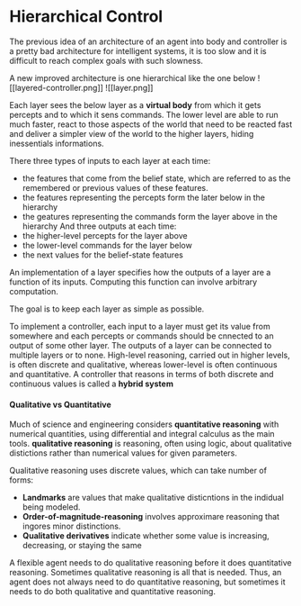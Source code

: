 # Hierarchical Control
The previous idea of an architecture of an agent into body and controller is a pretty bad architecture for intelligent systems, it is too slow and it is difficult to reach complex goals with such slowness.

A new improved architecture is one hierarchical like the one below
![[layered-controller.png]]	![[layer.png]]

Each layer sees the below layer as a **virtual body** from which it gets percepts and to which it sens commands. The lower level are able to run much faster, react to those aspects of the world that need to be reacted fast and deliver a simpler view of the world to the higher layers, hiding inessentials informations.

There three types of inputs to each layer at each time:
- the features that come from the belief state, which are referred to as the remembered or previous values of these features.
- the features representing the percepts form the later below in the hierarchy
- the geatures representing the commands form the layer above in the hierarchy
And three outputs at each time:
- the higher-level percepts for the layer above
- the lower-level commands for the layer below
- the next values for the belief-state features

An implementation of a layer specifies how the outputs of a layer are a function of its inputs. Computing this function can involve arbitrary computation.

The goal is to keep each layer as simple as possible.

To implement a controller, each input to a layer must get its value from somewhere and each percepts or commands should be cnnected to an output of some other layer. The outputs of a layer can be connected to multiple layers or to none.
High-level reasoning, carried out in higher levels, is often discrete and qualitative, whereas lower-level is often continuous and quantitative. A controller that reasons in terms of both discrete and continuous values is called a **hybrid system**

#### Qualitative vs Quantitative
Much of science and engineering considers **quantitative reasoning** with numerical quantities, using differential and integral calculus as the main tools. **qualitative reasoning** is reasoning, often using logic, about qualitative distictions rather than numerical values for given parameters.

Qualitative reasoning uses discrete values, which can take number of forms:
- **Landmarks** are values that make qualitative disticntions in the indidual being modeled.
- **Order-of-magnitude-reasoning** involves approximare reasoning that ingores minor distinctions.
- **Qualitative derivatives** indicate whether some value is increasing, decreasing, or staying the same

A flexible agent needs to do qualitative reasoning before it does quantitative reasoning. Sometimes qualitative reasoning is all that is needed. Thus, an agent does not always need to do quantitative reasoning, but sometimes it needs to do both qualitative and quantitative reasoning.